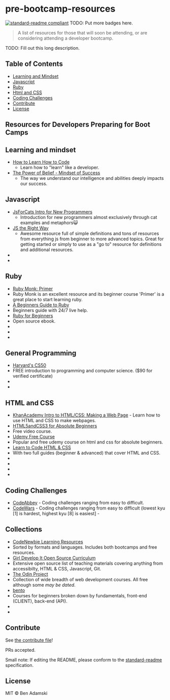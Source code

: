 # pre-bootcamp-resources

[![standard-readme compliant](https://img.shields.io/badge/standard--readme-OK-green.svg?style=flat-square)](https://github.com/RichardLitt/standard-readme)
TODO: Put more badges here.

> A list of resources for those that will soon be attending, or are considering attending a developer bootcamp.

TODO: Fill out this long description.

## Table of Contents

- [Learning and Mindset](#learning-and-mindset)
- [Javascript](#javascript)
- [Ruby](#ruby)
- [Html and CSS](#html-and-css)
- [Coding Challenges](#coding-challenges)
- [Contribute](#contribute)
- [License](#license)


## Resources for Developers Preparing for Boot Camps

## Learning and mindset

 - [How to Learn How to Code](https://medium.freecodecamp.com/this-picture-will-change-the-way-you-learn-to-code-557ac1e109bd)
   - Learn how to "learn" like a developer.
 - [The Power of Belief - Mindset of Success](https://www.youtube.com/watch?v=pN34FNbOKXc)
   - The way we understand our intelligence and abilities deeply impacts our success.


## Javascript

 - [JsForCats Intro for New Programmers](http://jsforcats.com/)
   - Introduction for new programmers almost exclusively through cat examples and metaphors😺
 - [JS the Right Way](http://jstherightway.org/)
   - Awesome resource full of simple definitions and tons of resources from everything js from beginner to more advanced topics. Great for
getting started or simply to use as a "go to" resource for definitions and additional resources.
 - []()
  -

## Ruby
 - [Ruby Monk: Primer](https://rubymonk.com/learning/books/1-ruby-primer)
  - Ruby Monk is an excellent resource and its beginner course 'Primer' is a great place to start learning ruby.
 - [A Beginners Guide to Ruby](https://hackhands.com/beginners-guide-ruby/)
  - Beginners guide with 24/7 live help.
 - [Ruby for Beginners](http://ruby-for-beginners.rubymonstas.org/index.html)
  - Open source ebook.
  -
 - []()
  -


## General Programming
 - [Harvard's CS50](https://www.edx.org/course/introduction-computer-science-harvardx-cs50x)
  - FREE introduction to programming and computer science. ($90 for verified certificate)
 - []()
  -


## HTML and CSS

 - [KhanAcademy Intro to HTML/CSS: Making a Web Page](https://www.khanacademy.org/computing/computer-programming/html-css)
         - Learn how to use HTML and CSS to make webpages.
  - [HTML5andCSS3 for Absolute Beginners](https://channel9.msdn.com/Series/HTML5-CSS3-Fundamentals-Development-for-Absolute-Beginners)
   - Free video course.
 - [Udemy Free Course](https://www.udemy.com/html-and-css-for-absolute-beginners-with-examples/)
  - Popular and free udemy course on html and css for absolute beginners.
 - [Learn to Code HTML & CSS](http://learn.shayhowe.com/html-css/)
  - With two full guides (beginner & advanced) that cover HTML and CSS.
 - []()
  -
 - []()
  -



## Coding Challenges

 - [CodeAbbey](http://www.codeabbey.com/)
         - Coding challenges ranging from easy to difficult.
 - [CodeWars](http://www.codewars.com/)
         - Coding challenges ranging from easy to difficult (lowest kyu [1] is hardest, highest kyu [8] is easiest]
         -
## Collections

 - [CodeNewbie Learning Resources](http://www.codenewbie.org/learn)
 - Sorted by formats and languages. Includes both bootcamps and free resources.
 - [Girl Develop It Open Source Curriculum](http://www.teaching-materials.org/)
  - Extensive open source list of teaching materials covering anything from accessibilty, HTML & CSS, Javascript, Git.
 - [The Odin Project](http://www.theodinproject.com/courses)
  - Collection of wide breadth of web development courses. All free although some _may be dated_.
 - [bento](https://bento.io/tracks)
  - Courses for beginners broken down by fundamentals, front-end (CLIENT), back-end (API).
 - []()
  -










## Contribute

See [the contribute file](contribute.md)!

PRs accepted.

Small note: If editing the README, please conform to the [standard-readme](https://github.com/RichardLitt/standard-readme) specification.

## License

MIT © Ben Adamski
